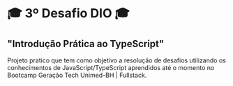 # 🎓 3º Desafio DIO 🎓
## "Introdução Prática ao TypeScript"

Projeto pratico que tem como objetivo a resolução de desafios utilizando os conhecimentos de JavaScript/TypeScript aprendidos até o momento no Bootcamp Geração Tech Unimed-BH | Fullstack.
